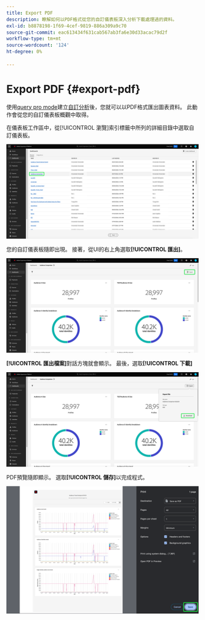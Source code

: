 ```yaml
---
title: Export PDF
description: 瞭解如何以PDF格式從您的自訂儀表板深入分析下載處理過的資料。
exl-id: b8878198-1f69-4cef-9819-886a309a9c70
source-git-commit: eac613434f631cab567ab3fa6e30d33acac79d2f
workflow-type: tm+mt
source-wordcount: '124'
ht-degree: 0%

---
```


# Export PDF {#export-pdf}

使用[query pro mode](./overview.md#query-pro-mode)建立[自訂分析](./overview.md)後，您就可以以PDF格式匯出圖表資料。 此動作會從您的自訂儀表板概觀中取得。

在儀表板工作區中，從[!UICONTROL 瀏覽]索引標籤中所列的詳細目錄中選取自訂儀表板。

![反白顯示自訂儀表板專案的儀表板詳細目錄。](../images/sql-insights-query-pro-mode/dashboard-inventory-audience.png)

您的自訂儀表板隨即出現。 接著，從UI的右上角選取&#x200B;**[!UICONTROL 匯出]**。

![反白顯示匯出的自訂儀表板。](../images/sql-insights-query-pro-mode/export.png)

**[!UICONTROL 匯出檔案]**&#x200B;對話方塊就會顯示。 最後，選取&#x200B;**[!UICONTROL 下載]**

![下載的[匯出檔案]對話方塊。](../images/sql-insights-query-pro-mode/export-dialog.png)

PDF預覽隨即顯示。 選取&#x200B;**[!UICONTROL 儲存]**&#x200B;以完成程式。

![反白顯示[儲存]的列印預覽對話方塊。](../images/sql-insights-query-pro-mode/print-preview.png)
